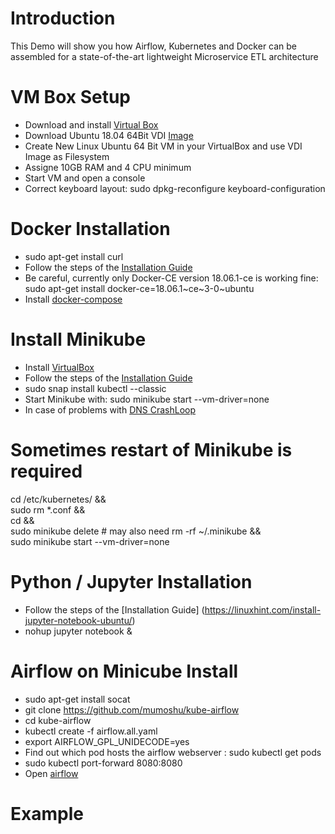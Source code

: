 # Introduction
This Demo will show you how Airflow, Kubernetes and Docker can be assembled for a state-of-the-art lightweight Microservice ETL architecture

# VM Box Setup
* Download and install [Virtual Box](https://www.virtualbox.org/)
* Download Ubuntu 18.04 64Bit VDI [Image](https://www.osboxes.org/)
* Create New Linux Ubuntu 64 Bit VM in your VirtualBox and use VDI Image as Filesystem
* Assigne 10GB RAM and 4 CPU minimum 
* Start VM and open a console
* Correct keyboard layout: sudo dpkg-reconfigure keyboard-configuration

# Docker Installation
* sudo apt-get install curl
* Follow the steps of the [Installation Guide](https://www.digitalocean.com/community/tutorials/how-to-install-and-use-docker-on-ubuntu-18-04)
* Be careful, currently only Docker-CE version 18.06.1-ce is working fine: 
    sudo apt-get install docker-ce=18.06.1~ce~3-0~ubuntu
* Install [docker-compose](https://docs.docker.com/compose/install/#install-compose) 

# Install Minikube
* Install [VirtualBox](https://websiteforstudents.com/installing-virtualbox-5-2-ubuntu-17-04-17-10)
* Follow the steps of the [Installation Guide](https://computingforgeeks.com/how-to-install-minikube-on-ubuntu-18-04/)
* sudo snap install kubectl --classic
* Start Minikube with: sudo minikube start --vm-driver=none
* In case of problems with [DNS CrashLoop](https://stackoverflow.com/questions/53075796/coredns-pods-have-crashloopbackoff-or-error-state/53414041#53414041)

# Sometimes restart of Minikube is required
cd /etc/kubernetes/ && \
sudo rm *.conf && \
cd && \
sudo minikube delete # may also need rm -rf ~/.minikube && \
sudo minikube start --vm-driver=none

# Python / Jupyter Installation 
* Follow the steps of the [Installation Guide] (https://linuxhint.com/install-jupyter-notebook-ubuntu/)
* nohup jupyter notebook &

# Airflow on Minicube Install
* sudo apt-get install socat
* git clone https://github.com/mumoshu/kube-airflow
* cd kube-airflow
* kubectl create -f airflow.all.yaml
* export AIRFLOW_GPL_UNIDECODE=yes
* Find out which pod hosts the airflow webserver <webpod id>: sudo kubectl get pods
* sudo kubectl port-forward <webpod id> 8080:8080
* Open [airflow](http://localhost:8080) 


# Example


